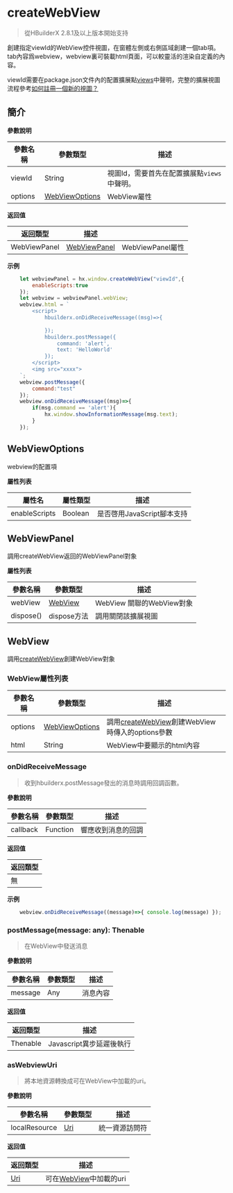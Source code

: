 # createWebView

> 從HBuilderX 2.8.1及以上版本開始支持

創建指定viewId的WebView控件視圖，在窗體左側或右側區域創建一個tab項。tab內容爲webview，webview裏可裝載html頁面，可以較靈活的渲染自定義的內容。

viewId需要在package.json文件內的配置擴展點[views](/ExtensionDocs/ContributionPoints/README.md#views)中聲明，完整的擴展視圖流程參考[如何註冊一個新的視圖？](/ExtensionTutorial/views?id=webview)

## 簡介

**參數說明**

|參數名稱	|參數類型					|描述											|
|--		|--							|--												|
|viewId	|String	|視圖Id，需要首先在配置擴展點`views`中聲明。									|
|options|[WebViewOptions](#WebViewOptions)			|WebView屬性	|

**返回值**

|返回類型		|描述							|					|
|--				|--								| --				|
|WebViewPanel	|[WebViewPanel](#WebViewPanel)	|WebViewPanel屬性	|

**示例**
```Javascript
    let webviewPanel = hx.window.createWebView("viewId",{
        enableScripts:true
    });
    let webview = webviewPanel.webView;
    webview.html = `
        <script>
            hbuilderx.onDidReceiveMessage((msg)=>{
                
            });
            hbuilderx.postMessage({
                command: 'alert',
                text: 'HelloWorld'
            });
        </script>
        <img src="xxxx">
    `;
    webview.postMessage({
        command:"test"
    });
    webview.onDidReceiveMessage((msg)=>{
        if(msg.command == 'alert'){
            hx.window.showInformationMessage(msg.text);
        }
    });
```

## WebViewOptions

webview的配置項

**屬性列表**

|屬性名				|屬性類型								|描述															|
|--					|--										|--																|
|enableScripts 	|Boolean								|是否啓用JavaScript腳本支持	|


## WebViewPanel

調用createWebView返回的WebViewPanel對象

**屬性列表**

|參數名稱	|參數類型	|描述				|
|--			|--			|--			|
|webView	|[WebView](#WebView)	|WebView 關聯的WebView對象|
|dispose()  |dispose方法  |調用關閉該擴展視圖    |


## WebView

調用[createWebView](#createWebView)創建WebView對象

### WebView屬性列表

|參數名稱	|參數類型	|描述				|
|--			|--			|--			|
|options	|[WebViewOptions](#WebViewOptions)	|調用[createWebView](#createWebView)創建WebView時傳入的options參數|
|html |     String | WebView中要顯示的html內容 |

### onDidReceiveMessage

> 收到hbuilderx.postMessage發出的消息時調用回調函數。

**參數說明**

|參數名稱	|參數類型	|描述		|
|--			|--																	|--			|
|callback	|Function	|響應收到消息的回調|

**返回值**

|返回類型	|
|--	|
|無 | 

**示例**
``` javascript
    webview.onDidReceiveMessage((message)=>{ console.log(message) });
```


### postMessage(message: any): Thenable

> 在WebView中發送消息

**參數說明**

|參數名稱	|參數類型	|描述		|
|--			|--	|--			|
|message	|Any	| 消息內容|

**返回值**

|返回類型	|描述	|
|--			|--		|
|Thenable| Javascript異步延遲後執行|


### asWebviewUri

> 將本地資源轉換成可在WebView中加載的uri。

**參數說明**

|參數名稱	|參數類型	|描述		|
|--			|--																	|--			|
|localResource	|[Uri](/ExtensionDocs/Api/other/Uri)	|統一資源訪問符|

**返回值**

|返回類型	|描述	|
|--			|--		|
|[Uri](/ExtensionDocs/Api/other/Uri)|可在[WebView](#WebView)中加載的uri|